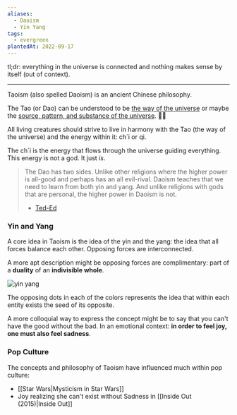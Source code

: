 ```yaml
---
aliases:
  - Daoism
  - Yin Yang
tags:
  - evergreen
plantedAt: 2022-09-17
---
```

tl;dr: everything in the universe is connected and nothing makes sense by itself (out of context).

---

Taoism (also spelled Daoism) is an ancient Chinese philosophy.

The Tao (or Dao) can be understood to be [the way of the universe](https://education.nationalgeographic.org/resource/taoism) or maybe the [source, pattern, and substance of the universe](https://en.wikipedia.org/wiki/Taoist_philosophy). 🤷‍♂️

All living creatures should strive to live in harmony with the Tao (the way of the universe) and the energy within it: ch´i or qi.

The ch´i is the energy that flows through the universe guiding everything. This energy is not a god. It just *is*.

> The Dao has two sides. Unlike other religions where the higher power is all-good and perhaps has an all evil-rival. Daoism teaches that we need to learn from both yin and yang. And unlike religions with gods that are personal, the higher power in Daoism is not.
> - [Ted-Ed](https://www.youtube.com/watch?v=ezmR9Attpyc)

### Yin and Yang

A core idea in Taoism is the idea of the yin and the yang: the idea that all forces balance each other. Opposing forces are interconnected.

A more apt description might be opposing forces are complimentary: part of a **duality** of an **indivisible whole**.

![yin yang](https://upload.wikimedia.org/wikipedia/commons/1/17/Yin_yang.svg)

The opposing dots in each of the colors represents the idea that within each entity exists the seed of its opposite.

A more colloquial way to express the concept might be to say that you can't have the good without the bad. In an emotional context: **in order to feel joy, one must also feel sadness**.

### Pop Culture

The concepts and philosophy of Taoism have influenced much within pop culture:

- [[Star Wars|Mysticism in Star Wars]]
- Joy realizing she can't exist without Sadness in [[Inside Out (2015)|Inside Out]]

